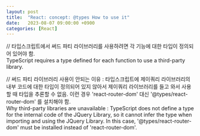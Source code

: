 ```yaml
---
layout: post
title:  "React: concept: @types How to use it"
date:   2023-08-07 09:00:00 +0900
categories: [React]
---
```


// 타입스크립트에서 써드 파티 라이브러리를 사용하려면 각 기능에 대한 타입이 정의되어 있어야 함.   
TypeScript requires a type defined for each function to use a third-party library.   
   
// 써드 파티 라이브러리 사용이 안되는 이유 : 타입스크립트에 제이쿼리 라이브러리의 내부 코드에 대한 타입이 정의되어 있지 않아서 제이쿼리 라이브러리를 들고 와서 사용할 때 타입을 추론할 수 없음. 이런 경우 'react-router-dom' 대신 '@types/react-router-dom' 를 설치해야 함.   
Why third-party libraries are unavailable : TypeScript does not define a type for the internal code of the JQuery Library, so it cannot infer the type when importing and using the JQuery Library. In this case, '@types/react-router-dom' must be installed instead of 'react-router-dom'.   
